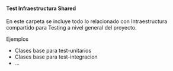 #### Test Infraestructura Shared

En este carpeta se incluye todo lo relacionado con Intraestructura compartido para Testing a nivel general del proyecto.

Ejemplos

- Clases base para test-unitarios 
- Clases base para test-integracion
- ...
